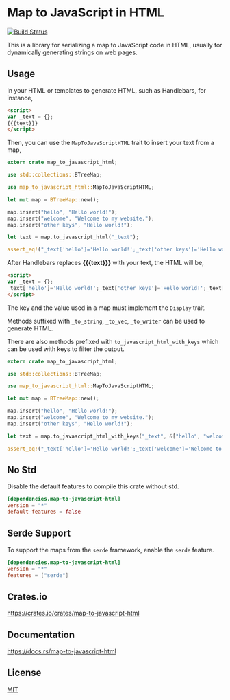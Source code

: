 Map to JavaScript in HTML
====================

[![Build Status](https://travis-ci.org/magiclen/map-to-javascript-html.svg?branch=master)](https://travis-ci.org/magiclen/map-to-javascript-html)

This is a library for serializing a map to JavaScript code in HTML, usually for dynamically generating strings on web pages.

## Usage

In your HTML or templates to generate HTML, such as Handlebars, for instance,

```html
<script>
var _text = {};
{{{text}}}
</script>
```

Then, you can use the `MapToJavaScriptHTML` trait to insert your text from a map,

```rust
extern crate map_to_javascript_html;

use std::collections::BTreeMap;

use map_to_javascript_html::MapToJavaScriptHTML;

let mut map = BTreeMap::new();

map.insert("hello", "Hello world!");
map.insert("welcome", "Welcome to my website.");
map.insert("other keys", "Hello world!");

let text = map.to_javascript_html("_text");

assert_eq!("_text['hello']='Hello world!';_text['other keys']='Hello world!';_text['welcome']='Welcome to my website.';", text);
```

After Handlebars replaces **{{{text}}}** with your text, the HTML will be,

```html
<script>
var _text = {};
_text['hello']='Hello world!';_text['other keys']='Hello world!';_text['welcome']='Welcome to my website.';
</script>
```

The key and the value used in a map must implement the `Display` trait.

Methods suffixed with `_to_string`, `_to_vec`, `_to_writer` can be used to generate HTML.

There are also methods prefixed with `to_javascript_html_with_keys` which can be used with keys to filter the output.

```rust
extern crate map_to_javascript_html;

use std::collections::BTreeMap;

use map_to_javascript_html::MapToJavaScriptHTML;

let mut map = BTreeMap::new();

map.insert("hello", "Hello world!");
map.insert("welcome", "Welcome to my website.");
map.insert("other keys", "Hello world!");

let text = map.to_javascript_html_with_keys("_text", &["hello", "welcome"]);

assert_eq!("_text['hello']='Hello world!';_text['welcome']='Welcome to my website.';", text);
```

## No Std

Disable the default features to compile this crate without std.

```toml
[dependencies.map-to-javascript-html]
version = "*"
default-features = false
```

## Serde Support

To support the maps from the `serde` framework, enable the `serde` feature.

```toml
[dependencies.map-to-javascript-html]
version = "*"
features = ["serde"]
```

## Crates.io

https://crates.io/crates/map-to-javascript-html

## Documentation

https://docs.rs/map-to-javascript-html

## License

[MIT](LICENSE)